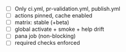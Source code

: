 - [ ] Only ci.yml, pr-validation.yml, publish.yml
- [ ] actions pinned, cache enabled
- [ ] matrix: stable (+beta)
- [ ] global activate + smoke + help drift
- [ ] pana job (non-blocking)
- [ ] required checks enforced
